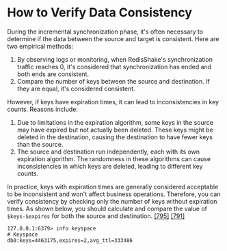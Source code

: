 # How to Verify Data Consistency

During the incremental synchronization phase, it's often necessary to determine if the data between the source and target is consistent. Here are two empirical methods:

1. By observing logs or monitoring, when RedisShake's synchronization traffic reaches 0, it's considered that synchronization has ended and both ends are consistent.
2. Compare the number of keys between the source and destination. If they are equal, it's considered consistent.

However, if keys have expiration times, it can lead to inconsistencies in key counts. Reasons include:

1. Due to limitations in the expiration algorithm, some keys in the source may have expired but not actually been deleted. These keys might be deleted in the destination, causing the destination to have fewer keys than the source.
2. The source and destination run independently, each with its own expiration algorithm. The randomness in these algorithms can cause inconsistencies in which keys are deleted, leading to different key counts.

In practice, keys with expiration times are generally considered acceptable to be inconsistent and won't affect business operations. Therefore, you can verify consistency by checking only the number of keys without expiration times. As shown below, you should calculate and compare the value of `$keys-$expires` for both the source and destination. [[795]](https://github.com/tair-opensource/RedisShake/issues/795) [[791]](https://github.com/tair-opensource/RedisShake/issues/791)

```
127.0.0.1:6379> info keyspace
# Keyspace
db0:keys=4463175,expires=2,avg_ttl=333486
```

